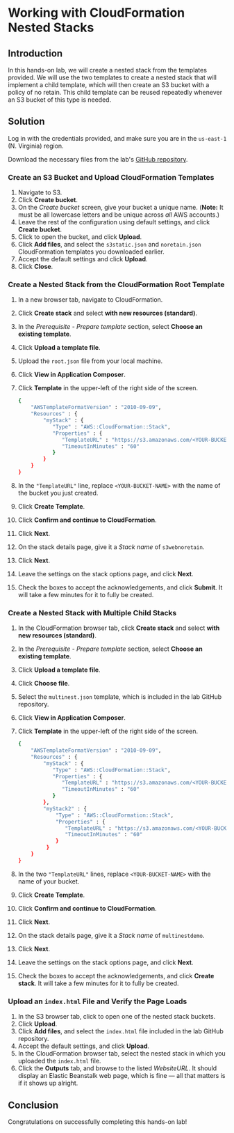 # Working with CloudFormation Nested Stacks

## Introduction

In this hands-on lab, we will create a
 nested stack from the templates provided. We will use the two templates
 to create a nested stack that will implement a child template, which 
will then create an S3 bucket with a policy of no retain. This child 
template can be reused repeatedly whenever an S3 bucket of this type is 
needed.

## Solution

Log in with the credentials provided, and make sure you are in the `us-east-1` (N. Virginia) region.

Download the necessary files from the lab's [GitHub repository](https://github.com/ACloudGuru-Resources/Working-with-CloudFormation-Nested-Stacks).

### Create an S3 Bucket and Upload CloudFormation Templates

1. Navigate to S3.
2. Click **Create bucket**.
3. On the *Create bucket* screen, give your bucket a unique name. (**Note:** It must be all lowercase letters and be unique across *all* AWS accounts.)
4. Leave the rest of the configuration using default settings, and click **Create bucket**.
5. Click to open the bucket, and click **Upload**.
6. Click **Add files**, and select the `s3static.json` and `noretain.json` CloudFormation templates you downloaded earlier.
7. Accept the default settings and click **Upload**.
8. Click **Close**.

### Create a Nested Stack from the CloudFormation Root Template

1. In a new browser tab, navigate to CloudFormation.
2. Click **Create stack** and select **with new resources (standard)**.
3. In the *Prerequisite - Prepare template* section, select **Choose an existing template**.
4. Click **Upload a template file**.
5. Upload the `root.json` file from your local machine.
6. Click **View in Application Composer**.
7. Click **Template** in the upper-left of the right side of the screen.
    
    ```bash
    {
        "AWSTemplateFormatVersion" : "2010-09-09",
        "Resources" : {
            "myStack" : {
               "Type" : "AWS::CloudFormation::Stack",
               "Properties" : {
                  "TemplateURL" : "https://s3.amazonaws.com/<YOUR-BUCKET-NAME>/noretain.json",
                  "TimeoutInMinutes" : "60"
               }
            }
        }
    }
    
    ```
    
8. In the `"TemplateURL"` line, replace `<YOUR-BUCKET-NAME>` with the name of the bucket you just created.
9. Click **Create Template**.
10. Click **Confirm and continue to CloudFormation**.
11. Click **Next**.
12. On the stack details page, give it a *Stack name* of `s3webnoretain`.
13. Click **Next**.
14. Leave the settings on the stack options page, and click **Next**.
15. Check the boxes to accept the acknowledgements, and click **Submit**. It will take a few minutes for it to fully be created.

### Create a Nested Stack with Multiple Child Stacks

1. In the CloudFormation browser tab, click **Create stack** and select **with new resources (standard)**.
2. In the *Prerequisite - Prepare template* section, select **Choose an existing template**.
3. Click **Upload a template file**.
4. Click **Choose file**.
5. Select the `multinest.json` template, which is included in the lab GitHub repository.
6. Click **View in Application Composer**.
7. Click **Template** in the upper-left of the right side of the screen.
    
    ```bash
    {
        "AWSTemplateFormatVersion" : "2010-09-09",
        "Resources" : {
            "myStack" : {
               "Type" : "AWS::CloudFormation::Stack",
               "Properties" : {
                  "TemplateURL" : "https://s3.amazonaws.com/<YOUR-BUCKET-NAME>/s3static.json",
                  "TimeoutInMinutes" : "60"
               }
            },
            "myStack2" : {
                "Type" : "AWS::CloudFormation::Stack",
                "Properties" : {
                   "TemplateURL" : "https://s3.amazonaws.com/<YOUR-BUCKET-NAME>/noretain.json",
                   "TimeoutInMinutes" : "60"
                }
             }
        }
    }
    
    ```
    
8. In the two `"TemplateURL"` lines, replace `<YOUR-BUCKET-NAME>` with the name of your bucket.
9. Click **Create Template**.
10. Click **Confirm and continue to CloudFormation**.
11. Click **Next**.
12. On the stack details page, give it a *Stack name* of `multinestdemo`.
13. Click **Next**.
14. Leave the settings on the stack options page, and click **Next**.
15. Check the boxes to accept the acknowledgements, and click **Create stack**. It will take a few minutes for it to fully be created.

### Upload an `index.html` File and Verify the Page Loads

1. In the S3 browser tab, click to open one of the nested stack buckets.
2. Click **Upload**.
3. Click **Add files**, and select the `index.html` file included in the lab GitHub repository.
4. Accept the default settings, and click **Upload**.
5. In the CloudFormation browser tab, select the nested stack in which you uploaded the `index.html` file.
6. Click the **Outputs** tab, and browse to the listed *WebsiteURL*. It should display an Elastic Beanstalk web page, which is fine — all that matters is if it shows up alright.

## Conclusion

Congratulations on successfully completing this hands-on lab!